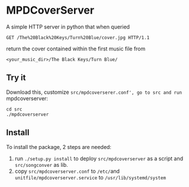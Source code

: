# MPDCoverServer

A simple HTTP server in python that when queried

    GET /The%20Black%20Keys/Turn%20Blue/cover.jpg HTTP/1.1

return the cover contained within the first music file from

    <your_music_dir>/The Black Keys/Turn Blue/


## Try it

Download this, customize `src/mpdcoverserer.conf', go to src and run `mpdcoverserver:

```
cd src
./mpdcoverserver
```

## Install

To install the package, 2 steps are needed:

1) run `./setup.py install` to deploy `src/mpdcoverserver` as a script and `src/songconver` as lib.
2) copy `src/mpdcoverserver.conf` to `/etc/`and `unitfile/mpdcoverserver.service` to `/usr/lib/systemd/system`

